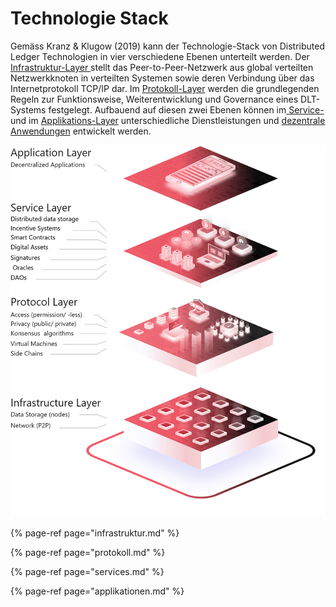 # Technologie Stack

Gemäss Kranz & Klugow \(2019\) kann der Technologie-Stack von Distributed Ledger Technologien in vier verschiedene Ebenen unterteilt werden. Der [Infrastruktur-Layer ](https://lab.ledgerlabs.li/technologie/infrastruktur)stellt das Peer-to-Peer-Netzwerk aus global verteilten Netzwerkknoten in verteilten Systemen sowie deren Verbindung über das Internetprotokoll TCP/IP dar. Im [Protokoll-Layer](https://lab.ledgerlabs.li/technologie/protokoll) werden die grundlegenden Regeln zur Funktionsweise, Weiterentwicklung und Governance eines DLT-Systems festgelegt. Aufbauend auf diesen zwei Ebenen können im[ Service- ](https://lab.ledgerlabs.li/technologie/services)und im [Applikations-Layer](https://lab.ledgerlabs.li/technologie/applikationen) unterschiedliche Dienstleistungen und [dezentrale Anwendungen](https://lab.ledgerlabs.li/dlt/blockchain/anwendungsgebiete/dapps) entwickelt werden. 



![Blockchain Technology Stack \(Kranz &amp; Klugow 2019\)](../../.gitbook/assets/image%20%289%29.png)

{% page-ref page="infrastruktur.md" %}

{% page-ref page="protokoll.md" %}

{% page-ref page="services.md" %}

{% page-ref page="applikationen.md" %}





